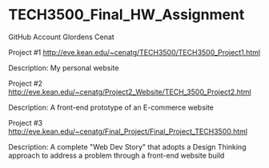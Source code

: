 # TECH3500_Final_HW_Assignment
GitHub Account
Glordens Cenat

Project #1
http://eve.kean.edu/~cenatg/TECH3500/TECH3500_Project1.html

Description: My personal website

Project #2
http://eve.kean.edu/~cenatg/Project2_Website/TECH_3500_Project2.html

Description: A front-end prototype of an E-commerce website

Project #3
http://eve.kean.edu/~cenatg/Final_Project/Final_Project_TECH3500.html

Description: A complete "Web Dev Story" that adopts a Design Thinking approach to address a problem through a front-end website build
